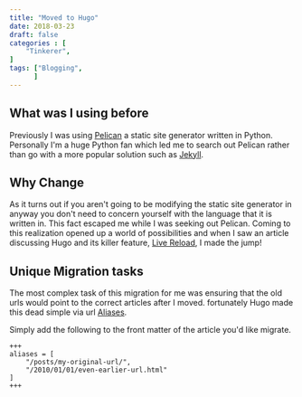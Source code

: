 ```yaml
---
title: "Moved to Hugo"
date: 2018-03-23
draft: false
categories : [
    "Tinkerer",
]
tags: ["Blogging",
      ]
---
```


## What was I using before

Previously I was using [Pelican](https://github.com/getpelican/pelican) a static site generator written in Python. Personally I'm a huge Python fan which led me to search out Pelican rather than go with a more popular solution such as [Jekyll](https://jekyllrb.com/).

## Why Change

As it turns out if you aren't going to be modifying the static site generator in anyway you don't need to concern yourself with the language that it is written in. This fact escaped me while I was seeking out Pelican. Coming to this realization opened up a world of possibilities and when I saw an article discussing Hugo and its killer feature, [Live Reload](https://gohugo.io/getting-started/usage/#livereload), I made the jump!

## Unique Migration tasks

The most complex task of this migration for me was ensuring that the old urls would point to the correct articles after I moved. fortunately Hugo made this dead simple via url [Aliases](https://gohugo.io/content-management/urls/#aliases).

Simply add the following to the front matter of the article you'd like migrate.
```
+++
aliases = [
    "/posts/my-original-url/",
    "/2010/01/01/even-earlier-url.html"
]
+++
```
